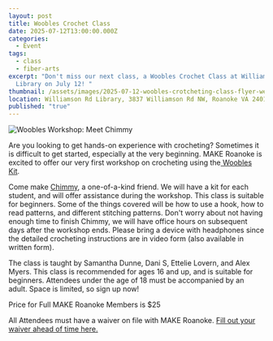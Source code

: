 ```yaml
---
layout: post
title: Woobles Crochet Class
date: 2025-07-12T13:00:00.000Z
categories:
  - Event
tags:
  - class
  - fiber-arts
excerpt: "Don't miss our next class, a Woobles Crochet Class at Williamson Road
  Library on July 12! "
thumbnail: /assets/images/2025-07-12-woobles-crotcheting-class-flyer-website.png
location: Williamson Rd Library, 3837 Williamson Rd NW, Roanoke VA 24012
published: "true"
---
```

![Woobles Workshop: Meet Chimmy](/assets/images/2025-07-12-woobles-crotcheting-class-flyer-website.png)

Are you looking to get hands-on experience with crocheting? Sometimes it is difficult to get started, especially at the very beginning. MAKE Roanoke is excited to offer our very first workshop on crocheting using the[ Woobles Kit](https://thewoobles.com).

Come make [Chimmy](https://thewoobles.com/products/chimmy-crochet-kit), a one-of-a-kind friend. We will have a kit for each student, and will offer assistance during the workshop. This class is suitable for beginners. Some of the things covered will be how to use a hook, how to read patterns, and different stitching patterns. Don't worry about not having enough time to finish Chimmy, we will have office hours on subsequent days after the workshop ends. Please bring a device with headphones since the detailed crocheting instructions are in video form (also available in written form).

The class is taught by Samantha Dunne, Dani S, Ettelie Lovern, and Alex Myers. This class is recommended for ages 16 and up, and is suitable for beginners. Attendees under the age of 18 must be accompanied by an adult. Space is limited, so sign up now!

Price for Full MAKE Roanoke Members is $25

All Attendees must have a waiver on file with MAKE Roanoke. [Fill out your waiver ahead of time here.](https://us.services.docusign.net/webforms-ux/v1.0/forms/72d9a28645d0d44d07d3badb8b83103f)
